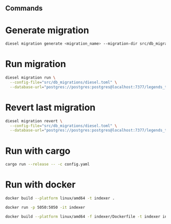 ## Commands

# Generate migration
```sh
diesel migration generate <migration_name> --migration-dir src/db_migrations/migrations 
```

# Run migration
```sh
diesel migration run \
  --config-file="src/db_migrations/diesel.toml" \
  --database-url="postgres://postgres:postgres@localhost:7377/legends_trade"
```

# Revert last migration
```sh
diesel migration revert \
  --config-file="src/db_migrations/diesel.toml" \
  --database-url="postgres://postgres:postgres@localhost:7377/legends_trade"
```

# Run with cargo
```sh
cargo run --release -- -c config.yaml
```

# Run with docker
```sh
docker build --platform linux/amd64 -t indexer .
```

```sh
docker run -p 5050:5050 -it indexer
```

```sh
docker build --platform linux/amd64 -f indexer/Dockerfile -t indexer indexer/
```

